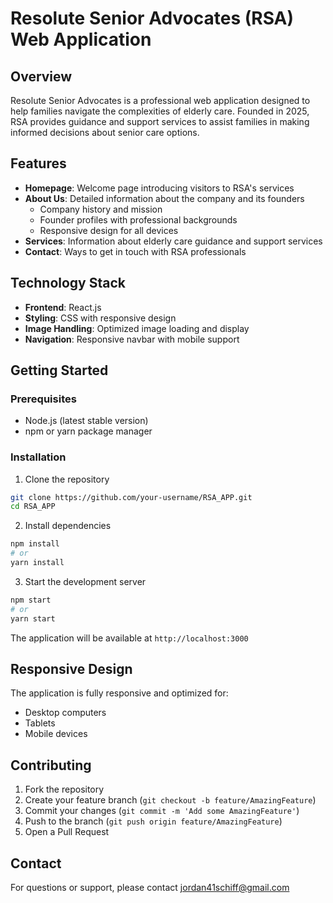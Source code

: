 # Resolute Senior Advocates (RSA) Web Application

## Overview
Resolute Senior Advocates is a professional web application designed to help families navigate the complexities of elderly care. Founded in 2025, RSA provides guidance and support services to assist families in making informed decisions about senior care options.

## Features
- **Homepage**: Welcome page introducing visitors to RSA's services
- **About Us**: Detailed information about the company and its founders
  - Company history and mission
  - Founder profiles with professional backgrounds
  - Responsive design for all devices
- **Services**: Information about elderly care guidance and support services
- **Contact**: Ways to get in touch with RSA professionals

## Technology Stack
- **Frontend**: React.js
- **Styling**: CSS with responsive design
- **Image Handling**: Optimized image loading and display
- **Navigation**: Responsive navbar with mobile support

## Getting Started

### Prerequisites
- Node.js (latest stable version)
- npm or yarn package manager

### Installation
1. Clone the repository
```bash
git clone https://github.com/your-username/RSA_APP.git
cd RSA_APP
```

2. Install dependencies
```bash
npm install
# or
yarn install
```

3. Start the development server
```bash
npm start
# or
yarn start
```

The application will be available at `http://localhost:3000`

## Responsive Design
The application is fully responsive and optimized for:
- Desktop computers
- Tablets
- Mobile devices

## Contributing
1. Fork the repository
2. Create your feature branch (`git checkout -b feature/AmazingFeature`)
3. Commit your changes (`git commit -m 'Add some AmazingFeature'`)
4. Push to the branch (`git push origin feature/AmazingFeature`)
5. Open a Pull Request

## Contact
For questions or support, please contact jordan41schiff@gmail.com